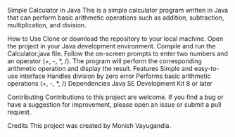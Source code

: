 Simple Calculator in Java
This is a simple calculator program written in Java that can perform basic arithmetic operations such as addition, subtraction, multiplication, and division.

How to Use
Clone or download the repository to your local machine.
Open the project in your Java development environment.
Compile and run the Calculator.java file.
Follow the on-screen prompts to enter two numbers and an operator (+, -, *, /).
The program will perform the corresponding arithmetic operation and display the result.
Features
Simple and easy-to-use interface
Handles division by zero error
Performs basic arithmetic operations (+, -, *, /)
Dependencies
Java SE Development Kit 8 or later

Contributing
Contributions to this project are welcome. If you find a bug or have a suggestion for improvement, please open an issue or submit a pull request.

Credits
This project was created by Monish Vayugandla.
